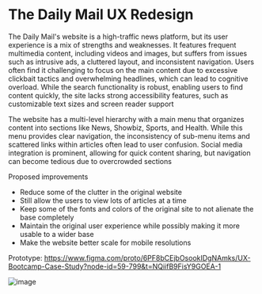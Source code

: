 # The Daily Mail UX Redesign

The Daily Mail's website is a high-traffic news platform, but its user experience is a mix of strengths and weaknesses. It features frequent multimedia content, including videos and images, but suffers from issues such as intrusive ads, a cluttered layout, and inconsistent navigation. Users often find it challenging to focus on the main content due to excessive clickbait tactics and overwhelming headlines, which can lead to cognitive overload. While the search functionality is robust, enabling users to find content quickly, the site lacks strong accessibility features, such as customizable text sizes and screen reader support​

The website has a multi-level hierarchy with a main menu that organizes content into sections like News, Showbiz, Sports, and Health. While this menu provides clear navigation, the inconsistency of sub-menu items and scattered links within articles often lead to user confusion. Social media integration is prominent, allowing for quick content sharing, but navigation can become tedious due to overcrowded sections

Proposed improvements

- Reduce some of the clutter in the original website
- Still allow the users to view lots of articles at a time
- Keep some of the fonts and colors of the original site to not alienate the base completely
- Maintain the original user experience while possibly making it more usable to a wider base
- Make the website better scale for mobile resolutions

Prototype: https://www.figma.com/proto/6PF8bCEjbOsookIDgNAmks/UX-Bootcamp-Case-Study?node-id=59-799&t=NQiifB9FisY9GOEA-1

![image](https://github.com/user-attachments/assets/1439f18b-8de2-45bb-bf54-05971e8e992f)
